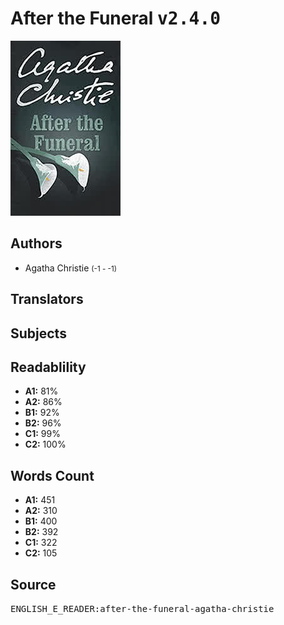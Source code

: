 # After the Funeral <kbd>v2.4.0</kbd>

![](./cover.medium.jpg "")

## Authors


 - Agatha Christie <small>(-1 - -1)</small>

## Translators



## Subjects



## Readablility


 - **A1:** 81%
 - **A2:** 86%
 - **B1:** 92%
 - **B2:** 96%
 - **C1:** 99%
 - **C2:** 100%

## Words Count


 - **A1:** 451
 - **A2:** 310
 - **B1:** 400
 - **B2:** 392
 - **C1:** 322
 - **C2:** 105

## Source


<kbd>ENGLISH_E_READER:after-the-funeral-agatha-christie</kbd>
